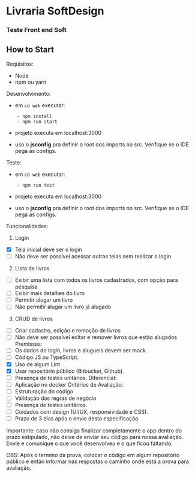 # Livraria SoftDesign
### Teste Front end Soft

## How to Start
Requisitos:
- Node
- npm ou yarn

Desenvolvimento:
 - em `cd web` executar:
```
    - npm install
    - npm run start
```
 - projeto executa em localhost:3000

 - uso o **jsconfig** pra definir o root dos imports no src. Verifique se o IDE pega as configs.

 Teste:
 - em `cd web` executar:
```
    - npm run test
```
 - projeto executa em localhost:3000

 - uso o **jsconfig** pra definir o root dos imports no src. Verifique se o IDE pega as configs.

Funcionalidades:
1) Login
 - [x] Tela inicial deve ser o login
 - [ ] Não deve ser possível acessar outras telas sem realizar o login
2) Lista de livros
 - [ ] Exibir uma lista com todos os livros cadastrados, com opção para pesquisa
 - [ ] Exibir mais detalhes do livro
 - [ ] Permitir alugar um livro
 - [ ] Não permitir alugar um livro já alugado
3) CRUD de livros
 - [ ] Criar cadastro, edição e remoção de livros
 - [ ] Não deve ser possível editar e remover livros que estão alugados
Premissas:
 - [ ] Os dados do login, livros e alugueis devem ser mock.
 - [ ] Código JS ou TypeScript.
 - [x] Uso de algum Lint
 - [x] Usar repositório público (Bitbucket, Github).
 - [ ] Presença de testes unitários.
Diferencial:
 - [ ] Aplicação no docker
Critérios de Avaliação:
 - [ ] Estruturação do código
 - [ ] Validação das regras de negócio
 - [ ] Presença de testes unitários.
 - [ ] Cuidados com design (UI/UX, responsividade e CSS).
 - [ ] Prazo de 3 dias após o envio desta especificação.

Importante: caso não consiga finalizar completamente o app dentro do prazo estipulado, não
deixe de enviar seu código para nossa avaliação. Envie e comunique o que você desenvolveu e
o que ficou faltando.

OBS: Após o termino da prova, colocar o código em algum repositório público e então informar
nas respostas o caminho onde está a prova para avaliação.
